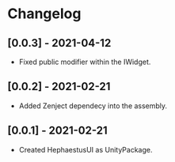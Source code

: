# Changelog

## [0.0.3] - 2021-04-12
- Fixed public modifier within the IWidget. 

## [0.0.2] - 2021-02-21
- Added Zenject dependecy into the assembly.

## [0.0.1] - 2021-02-21
- Created HephaestusUI as UnityPackage.
